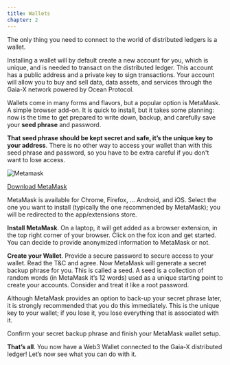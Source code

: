 ```yaml
---
title: Wallets
chapter: 2
---
```


The only thing you need to connect to the world of distributed ledgers is a wallet.

Installing a wallet will by default create a new account for you, which is unique, and is needed to transact on the distributed ledger. This account has a public address and a private key to sign transactions. Your account will allow you to buy and sell data, data assets, and services through the Gaia-X network powered by Ocean Protocol.

Wallets come in many forms and flavors, but a popular option is MetaMask. A simple browser add-on. It is quick to install, but it takes some planning: now is the time to get prepared to write down, backup, and carefully save your **seed phrase** and password.

**That seed phrase should be kept secret and safe, it’s the unique key to your address**. There is no other way to access your wallet than with this seed phrase and password, so you have to be extra careful if you don't want to lose access.

![Metamask](https://metamask.io/images/mm-logo.svg)

[Download MetaMask](https://metamask.io/download.html)

MetaMask is available for Chrome, Firefox, … Android, and iOS. Select the one you want to install (typically the one recommended by MetaMask); you will be redirected to the app/extensions store.

**Install MetaMask**. On a laptop, it will get added as a browser extension, in the top right corner of your browser. Click on the fox icon and get started. You can decide to provide anonymized information to MetaMask or not.

**Create your Wallet**. Provide a secure password to secure access to your wallet. Read the T&C and agree. Now MetaMask will generate a secret backup phrase for you. This is called a seed. A seed is a collection of random words (in MetaMask it’s 12 words) used as a unique starting point to create your accounts. Consider and treat it like a root password.

Although MetaMask provides an option to back-up your secret phrase later, it is strongly recommended that you do this immediately. This is the unique key to your wallet; if you lose it, you lose everything that is associated with it.

Confirm your secret backup phrase and finish your MetaMask wallet setup.

**That’s all**. You now have a Web3 Wallet connected to the Gaia-X distributed ledger! Let’s now see what you can do with it.
